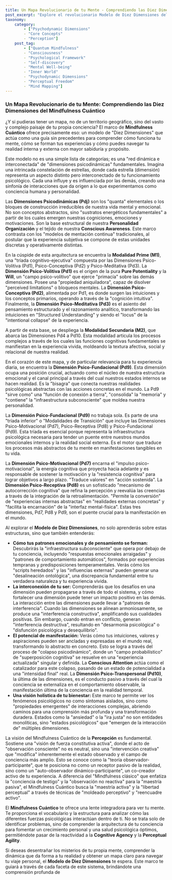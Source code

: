 ```yaml
---
title: Un Mapa Revolucionario de tu Mente - Comprendiendo las Diez Dimensiones del Mindfulness Cuántico
post_excerpt: "Explore el revolucionario Modelo de Diez Dimensiones del Mindfulness Cuántico, un mapa sin precedentes para comprender el vasto paisaje de su propia conciencia. Este artículo profundiza en cómo estas interconectadas dimensiones psicodinámicas dan forma a su realidad interna y externa, ofreciendo un camino hacia una mayor autoconciencia y manifestación intencional."
taxonomy:
    category:
        - ["Psychodynamic Dimensions"
        - "Core Concepts"
        - "Perception"]
    post_tag:
        - ["Quantum Mindfulness"
        - "Consciousness"
        - "Psychological Framework"
        - "Self-discovery"
        - "Mental Well-being"
        - "Inner World"
        - "Psychodynamic Dimensions"
        - "Perceptual Freedom"
        - "Mind Mapping"]
---
```

### Un Mapa Revolucionario de tu Mente: Comprendiendo las Diez Dimensiones del Mindfulness Cuántico

¿Y si pudieras tener un mapa, no de un territorio geográfico, sino del vasto y complejo paisaje de tu propia conciencia? El marco de **Mindfulness Cuántico** ofrece precisamente eso: un modelo de "Diez Dimensiones" que actúa como una guía sin precedentes para comprender cómo funciona tu mente, cómo se forman tus experiencias y cómo puedes navegar tu realidad interna y externa con mayor sabiduría y propósito.

Este modelo no es una simple lista de categorías; es una "red dinámica e interconectada" de "dimensiones psicodinámicas" fundamentales. Imagina una intrincada constelación de estrellas, donde cada estrella (dimensión) representa un aspecto distinto pero interconectado de tu funcionamiento psicológico. Cada una influye y es influenciada por las demás, creando una sinfonía de interacciones que da origen a lo que experimentamos como conciencia humana y personalidad.

Las **Dimensiones Psicodinámicas (Pdj)** son los "quanta" elementales o los bloques de construcción irreducibles de nuestra vida mental y emocional. No son conceptos abstractos, sino "sustratos energéticos fundamentales" a partir de los cuales emergen nuestras cogniciones, emociones y motivaciones. Son la base estructural de nuestra **Personalidad Organización** y el tejido de nuestra **Conscious Awareness**. Este marco contrasta con los "modelos de mentación continua" tradicionales, al postular que la experiencia subjetiva se compone de estas unidades discretas y operativamente distintas.

En la cúspide de esta arquitectura se encuentra la **Modalidad Prime (M1)**, una "tríada cognitivo-ejecutiva" compuesta por las Dimensiones Psico-Volitiva (Pd1), Psico-Conceptiva (Pd2) y Psico-Meditativa (Pd3). La **Dimensión Psico-Volitiva (Pd1)** es el origen de la pura **Pure Potentiality** y la **Will**, un "campo psico-volitivo" que ejerce "primacía" sobre las demás dimensiones. Posee una "propiedad aniquiladora", capaz de disolver "perceived limitations" o bloqueos mentales. La **Dimensión Psico-Conceptiva (Pd2)**, alimentada por Pd1, es donde surgen las intuiciones y los conceptos primarios, operando a través de la "cognición intuitiva". Finalmente, la **Dimensión Psico-Meditativa (Pd3)** es el asiento del pensamiento estructurado y el razonamiento analítico, transformando las intuiciones en "Structured Understanding" y siendo el "locus" de la "intentional collapse" de la experiencia.

A partir de esta base, se despliega la **Modalidad Secundaria (M2)**, que abarca las Dimensiones Pd4 a Pd10. Esta modalidad articula los procesos complejos a través de los cuales las funciones cognitivas fundamentales se manifiestan en la experiencia vivida, moldeando la textura afectiva, social y relacional de nuestra realidad.

En el corazón de este mapa, y de particular relevancia para tu experiencia diaria, se encuentra la **Dimensión Psico-Fundacional (Pd9)**. Esta dimensión ocupa una posición crucial, actuando como el núcleo de nuestra estructura emocional y el canal principal a través del cual nuestros estados internos se hacen realidad. Es la "bisagra" que conecta nuestras realidades psicológicas abstractas con las acciones concretas en el mundo. La Pd9 "sirve como" una "función de conexión a tierra", "consolida" la "memoria" y "contiene" la "infraestructura subconsciente" que moldea nuestra personalidad.

La **Dimensión Psico-Fundacional (Pd9)** no trabaja sola. Es parte de una "tríada inferior" o "Modalidades de Transición" que incluye las Dimensiones Psico-Motivacional (Pd7), Psico-Receptiva (Pd8) y Psico-Fundacional (Pd9). Esta tríada es esencial porque representa la infraestructura psicológica necesaria para tender un puente entre nuestros mundos emocionales internos y la realidad social externa. Es el motor que traduce los procesos más abstractos de tu mente en manifestaciones tangibles en tu vida.

La **Dimensión Psico-Motivacional (Pd7)** encarna el "impulso psico-motivacional", la energía cognitiva que proyecta hacia adelante y es responsable de sostener la motivación y la "resistencia cognitiva" para lograr objetivos a largo plazo. "Traduce valores" en "acción sostenida". La **Dimensión Psico-Receptiva (Pd8)** es un sofisticado "mecanismo de autocorrección cognitiva" que refina la percepción y reevalúa las creencias a través de la integración de la retroalimentación. "Permite la conversión" de "experiencias internas abstractas" en "realidades externas concretas" y "facilita la encarnación" de la "interfaz mental-física". Estas tres dimensiones, Pd7, Pd8 y Pd9, son el puente crucial para la manifestación en el mundo.

Al explorar el **Modelo de Diez Dimensiones**, no solo aprenderás sobre estas estructuras, sino que también entenderás:

*   **Cómo tus patrones emocionales y de pensamiento se forman:** Descubrirás la "infraestructura subconsciente" que opera por debajo de tu conciencia, incluyendo "respuestas emocionales arraigadas" y "patrones de comportamiento automáticos", formados por experiencias tempranas y predisposiciones temperamentales. Verás cómo los "scripts heredados" y las "influencias externas" pueden generar una "desalineación ontológica", una discrepancia fundamental entre tu verdadera naturaleza y tu experiencia vivida.
*   **La interconexión de tu ser:** Comprenderás que los desafíos en una dimensión pueden propagarse a través de todo el sistema, y cómo fortalecer una dimensión puede tener un impacto positivo en las demás. La interacción entre las dimensiones puede llevar a "patrones de interferencia". Cuando las dimensiones se alinean armoniosamente, se produce una "interferencia constructiva", amplificando sus cualidades positivas. Sin embargo, cuando entran en conflicto, generan "interferencia destructiva", resultando en "desarmonía psicológica" o "disfunción psicológica y desequilibrio".
*   **El potencial de manifestación:** Verás cómo tus intuiciones, valores y aspiraciones pueden ser ancladas y expresadas en el mundo real, transformando lo abstracto en concreto. Esto se logra a través del proceso de "colapso psicodinámico", donde un "campo probabilístico" de "superposición cognitiva" se resuelve en una "experiencia actualizada" singular y definida. La **Conscious Attention** actúa como el catalizador para este colapso, pasando de un estado de potencialidad a una "intensidad final" real. La **Dimensión Psico-Transpersonal (Pd10)**, la última de las dimensiones, es el conducto pasivo a través del cual la conciencia se externaliza en el comportamiento observable, la manifestación última de la conciencia en la realidad temporal.
*   **Una visión holística de tu bienestar:** Este marco te permite ver los fenómenos psicológicos no como síntomas aislados, sino como "propiedades emergentes" de interacciones complejas, abriendo caminos para una comprensión más profunda y una transformación duradera. Estados como la "ansiedad" o la "ira justa" no son entidades monolíticas, sino "estados psicológicos" que "emergen de la interacción de" múltiples dimensiones.

La visión del Mindfulness Cuántico de la **Percepción** es fundamental. Sostiene una "visión de fuerza constitutiva activa", donde el acto de "observación consciente" no es neutral, sino una "intervención creativa" que "modifica" inherentemente el estado observado y el campo de conciencia más amplio. Esto se conoce como la "teoría observador-participante", que te posiciona no como un receptor pasivo de la realidad, sino como un "auto-observador dinámico-participante", un co-creador activo de tu experiencia. A diferencia del "Mindfulness clásico" que enfatiza la "conciencia de testigo" y la "observación no reactiva" para la "maestría pasiva", el Mindfulness Cuántico busca la "maestría activa" y la "libertad perceptual" a través de técnicas de "moldeado perceptivo" y "reencuadre activo".

El **Mindfulness Cuántico** te ofrece una lente integradora para ver tu mente. Te proporciona el vocabulario y la estructura para analizar cómo las diferentes fuerzas psicológicas interactúan dentro de ti. No se trata solo de identificar problemas, sino de comprender la arquitectura de tu conciencia para fomentar un crecimiento personal y una salud psicológica óptimos, permitiéndote pasar de la reactividad a la **Cognitive Agency** y la **Perceptual Agility**.

Si deseas desentrañar los misterios de tu propia mente, comprender la dinámica que da forma a tu realidad y obtener un mapa claro para navegar tu viaje personal, el **Modelo de Diez Dimensiones** te espera. Este marco te guiará a través de cada faceta de este sistema, brindándote una comprensión profunda de